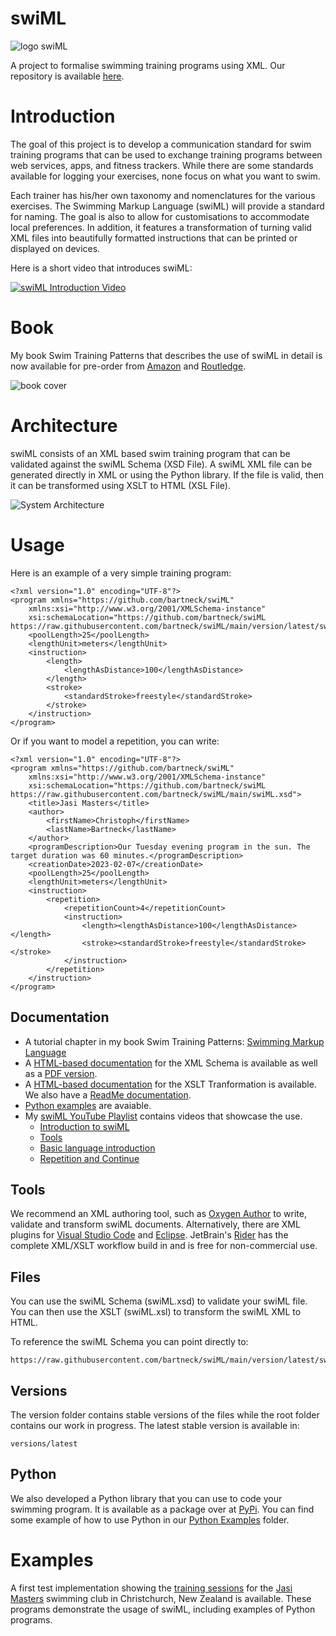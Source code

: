 # swiML

![logo swiML](https://bartneck.github.io/swiML/swiMLLogoGradient.png)

A project to formalise swimming training programs using XML. Our repository is available [here](https://github.com/bartneck/swiML).

# Introduction
The goal of this project is to develop a communication standard for swim training programs that can be used to exchange training programs between web services, apps, and fitness trackers. While there are some standards available for logging your exercises, none focus on what you want to swim.

Each trainer has his/her own taxonomy and nomenclatures for the various exercises. The Swimming Markup Language (swiML) will provide a standard for naming. The goal is also to allow for customisations to accommodate local preferences. In addition, it features a transformation of turning valid XML files into beautifully formatted instructions that can be printed or displayed on devices.

Here is a short video that introduces swiML:

[![swiML Introduction Video](https://img.youtube.com/vi/uzR_eI7XN0o/0.jpg)](https://www.youtube.com/watch?v=uzR_eI7XN0o)

# Book
My book Swim Training Patterns that describes the use of swiML in detail is now available for pre-order from [Amazon](https://amzn.to/3QHJEvy) and [Routledge](https://www.kqzyfj.com/click-101550201-14472606?url=https%3A%2F%2Fwww.routledge.com%2FSWIM-TRAINING-PATTERNS-Plan-your-Training-Sessions-with-the-Power-of-Mathematics%2FBartneck%2Fp%2Fbook%2F9781032880075).

![book cover](https://bartneck.github.io/swiML/documentation/render-flat-1000.png)

# Architecture
swiML consists of an XML based swim training program that can be validated against the swiML Schema (XSD File). A swiML XML file can be generated directly in XML or using the Python library. If the file is valid, then it can be transformed using XSLT to HTML (XSL File).

![System Architecture](https://bartneck.github.io/swiML/documentation/swiML-Architecture.png)

# Usage
Here is an example of a very simple training program:

```
<?xml version="1.0" encoding="UTF-8"?>
<program xmlns="https://github.com/bartneck/swiML"
    xmlns:xsi="http://www.w3.org/2001/XMLSchema-instance"
    xsi:schemaLocation="https://github.com/bartneck/swiML https://raw.githubusercontent.com/bartneck/swiML/main/version/latest/swiML.xsd">
    <poolLength>25</poolLength>
    <lengthUnit>meters</lengthUnit>
    <instruction>
        <length>
            <lengthAsDistance>100</lengthAsDistance>
        </length>
        <stroke>
            <standardStroke>freestyle</standardStroke>
        </stroke>
    </instruction>
</program>
```

Or if you want to model a repetition, you can write:

```
<?xml version="1.0" encoding="UTF-8"?>
<program xmlns="https://github.com/bartneck/swiML"
    xmlns:xsi="http://www.w3.org/2001/XMLSchema-instance"
    xsi:schemaLocation="https://github.com/bartneck/swiML https://raw.githubusercontent.com/bartneck/swiML/main/swiML.xsd">
    <title>Jasi Masters</title>
    <author>
        <firstName>Christoph</firstName>
        <lastName>Bartneck</lastName>
    </author>
    <programDescription>Our Tuesday evening program in the sun. The target duration was 60 minutes.</programDescription>
    <creationDate>2023-02-07</creationDate>
    <poolLength>25</poolLength>
    <lengthUnit>meters</lengthUnit>
    <instruction>
        <repetition>
            <repetitionCount>4</repetitionCount>
            <instruction>
                <length><lengthAsDistance>100</lengthAsDistance></length>
                <stroke><standardStroke>freestyle</standardStroke></stroke>
            </instruction>
        </repetition>
    </instruction>
</program>
```

## Documentation
- A tutorial chapter in my book Swim Training Patterns: [Swimming Markup Language](https://www.taylorfrancis.com/chapters/oa-mono/10.1201/9781003535829-3/swimming-markup-language-christoph-bartneck?)
- A [HTML-based documentation](https://bartneck.github.io/swiML/documentation/XSDdocs/swiML.html) for the XML Schema is available as well as a [PDF version](documentation/XSDdocs/swiML.pdf). 
- A [HTML-based documentation](https://bartneck.github.io/swiML/documentation/XSLTdocs/swiML.html) for the XSLT Tranformation is available. We also have a [ReadMe documentation](https://github.com/bartneck/swiML/blob/main/documentation/XSLTdocs/XSLTdocs.md). 
- [Python examples](https://github.com/bartneck/swiML/tree/main/documentation/pythonExamples) are avaiable.
- My [swiML YouTube Playlist](https://www.youtube.com/playlist?list=PLNoiyEjV43RzxH_o4E_7v0Q9yWhG7taKX) contains videos that showcase the use.
  - [Introduction to swiML](https://youtu.be/uzR_eI7XN0o)
  - [Tools](https://youtu.be/W0STF-EvkwI)
  - [Basic language introduction](https://youtu.be/6nDxFRI4Idk)
  - [Repetition and Continue](https://youtu.be/s0H8TIwg0ts)

## Tools
We recommend an XML authoring tool, such as [Oxygen Author](https://www.oxygenxml.com/xml_author.html) to write, validate and transform swiML documents. Alternatively, there are XML plugins for [Visual Studio Code](https://marketplace.visualstudio.com/items?itemName=redhat.vscode-xml) and [Eclipse](https://marketplace.eclipse.org/content/eclipse-xml-editors-and-tools). JetBrain's [Rider](https://www.jetbrains.com/rider/) has the complete XML/XSLT workflow build in and is free for non-commercial use.

## Files
You can use the swiML Schema (swiML.xsd) to validate your swiML file. You can then use the XSLT (swiML.xsl) to transform the swiML XML to HTML.

To reference the swiML Schema you can point directly to:
```
https://raw.githubusercontent.com/bartneck/swiML/main/version/latest/swiML.xsd
```

## Versions
The version folder contains stable versions of the files while the root folder contains our work in progress. The latest stable version is available in:

```versions/latest```

## Python
We also developed a Python library that you can use to code your swimming program. It is available as a package over at [PyPi](https://pypi.org/project/swiml_python_xml/). You can find some example of how to use Python in our [Python Examples](https://github.com/bartneck/swiML/tree/main/documentation/pythonExamples) folder.

# Examples
A first test implementation showing the [training sessions](https://bartneck.github.io/swiML/jasiMasters/) for the [Jasi Masters](https://jasimasters.org.nz) swimming club in Christchurch, New Zealand is available. These programs demonstrate the usage of swiML, including examples of Python programs.

